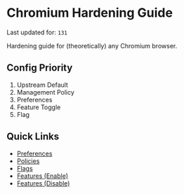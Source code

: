 # Chromium Hardening Guide

Last updated for: `131`

Hardening guide for (theoretically) any Chromium browser.

## Config Priority

1) Upstream Default
2) Management Policy
3) Preferences
4) Feature Toggle
5) Flag

## Quick Links

- [Preferences](configs/PREFERENCES.md)
- [Policies](configs/POLICIES.md)
- [Flags](configs/FLAGS.md)
- [Features (Enable)](configs/ENABLE_FEATURES.md)
- [Features (Disable)](configs/DISABLE_FEATURES.md)

